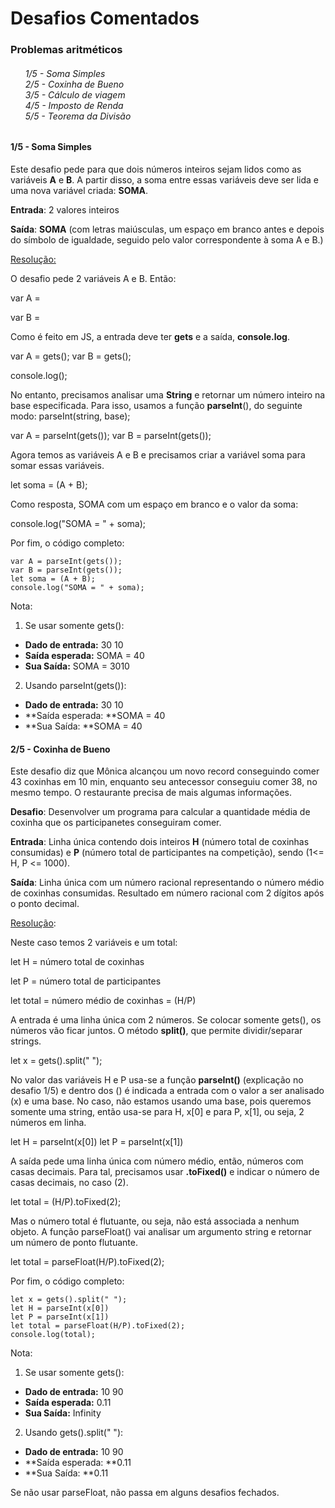 # Desafios Comentados

<h3> Problemas aritméticos </h3>

<h6>
    <ul>
    1/5 - Soma Simples<br>
    2/5 - Coxinha de Bueno <br>
    3/5 - Cálculo de viagem <br>
    4/5 - Imposto de Renda <br>
    5/5 - Teorema da Divisão <br>
    </ul>
</h6>


<h4> 1/5 - Soma Simples  </h4>

Este desafio pede para que dois números inteiros sejam lidos como as variáveis <b>A</b> e <b>B</b>. A partir disso, a soma entre essas variáveis deve ser lida e uma nova variável criada: <b>SOMA</b>. 

<b>Entrada</b>: 2 valores inteiros

<b>Saída</b>: <b>SOMA</b> (com letras maiúsculas, um espaço em branco antes e depois do símbolo de igualdade, seguido pelo valor correspondente à soma A e B.)

<u>Resolução:</u> 

O desafio pede 2 variáveis A e B. Então:

var A =

var B = 

Como é feito em JS, a entrada deve ter <b>gets</b> e a saída, <b>console.log</b>. 

var A = gets();
var B = gets();

console.log();

No entanto, precisamos analisar uma <b>String</b> e retornar um número inteiro na base especificada. Para isso, usamos a função <b>parseInt</b>(), do seguinte modo: parseInt(string, base);

var A = parseInt(gets());
var B = parseInt(gets());

Agora temos as variáveis A e B e precisamos criar a variável soma para somar essas variáveis.

let soma = (A + B);

Como resposta, SOMA com um espaço em branco e o valor da soma: 

console.log("SOMA = " + soma);    

Por fim, o código completo:
```
var A = parseInt(gets());
var B = parseInt(gets());
let soma = (A + B);
console.log("SOMA = " + soma);    

```

Nota: 

1. Se usar somente gets():

- **Dado de entrada:** 30 10
- **Saída esperada:** SOMA = 40
- **Sua Saída:** SOMA = 3010

2. Usando parseInt(gets()):

- **Dado de entrada:** 30 10
- **Saída esperada: **SOMA = 40
- **Sua Saída: **SOMA = 40



<h4> 2/5 - Coxinha de Bueno  </h4>

Este desafio diz que Mônica alcançou um novo record conseguindo comer 43 coxinhas em 10 min, enquanto seu antecessor conseguiu comer 38, no mesmo tempo.  O restaurante precisa de mais algumas informações.

**Desafio**:  Desenvolver um programa para calcular a quantidade média de coxinha que os participanetes conseguiram comer. 

**Entrada**: Linha única contendo dois inteiros **H** (número total de coxinhas consumidas) e **P** (número total de participantes na competição), sendo (1<= H, P <= 1000).



**Saída**: Linha única com um número racional representando o número médio de coxinhas consumidas. Resultado em número racional com 2 dígitos após o ponto decimal.

<u>Resolução</u>:

Neste caso temos 2 variáveis e um total: 

let H = número total de coxinhas 

let P = número total de participantes

let total = número médio de coxinhas = (H/P)

A entrada é uma linha única com 2 números. Se colocar somente gets(), os números vão ficar juntos. O método **split()**, que permite dividir/separar strings. 

let x = gets().split(" ");

No  valor das variáveis H e P usa-se a função **parseInt()** (explicação no desafio 1/5) e dentro dos () é indicada a entrada com o valor a ser analisado (x) e uma base. No caso, não estamos usando uma base, pois queremos somente uma string, então usa-se para H, x[0] e para P, x[1], ou seja, 2 números em linha. 

let H = parseInt(x[0])
let P = parseInt(x[1])

A saída pede uma linha única com número médio, então, números com casas decimais. Para tal, precisamos usar **.toFixed()** e indicar o número de casas decimais, no caso (2). 

let total = (H/P).toFixed(2); 

Mas o número total é flutuante, ou seja, não está associada a nenhum objeto. A função parseFloat() vai analisar um argumento string e retornar um número de ponto flutuante. 

let total = parseFloat(H/P).toFixed(2);

Por fim, o código completo:
```
let x = gets().split(" ");
let H = parseInt(x[0])
let P = parseInt(x[1])
let total = parseFloat(H/P).toFixed(2);
console.log(total);
```
Nota: 

1. Se usar somente gets():

- **Dado de entrada:** 10 90
- **Saída esperada:** 0.11
- **Sua Saída:** Infinity

2. Usando gets().split(" "):

- **Dado de entrada:** 10 90
- **Saída esperada: **0.11
- **Sua Saída: **0.11


Se não usar parseFloat, não passa em alguns desafios fechados.
